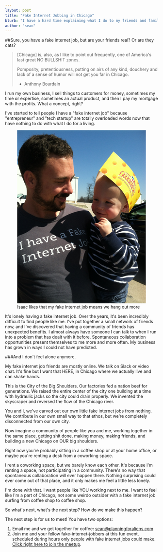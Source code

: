 ```yaml
---
layout: post
title: "Fake Internet Jobbing in Chicago"
blurb: "I have a hard time explaining what I do to my friends and family. I don't have coworkers and am sometimes lonely. You too? Let's hang out!"
author: "sean"
---
```


##Sure, you have a fake internet job, but are your friends real? Or are they cats?

> [Chicago] is, also, as I like to point out frequently, one of America's last
> great NO BULLSHIT zones.
>
> Pomposity, pretentiousness, putting on airs of any kind, douchery and
> lack of a sense of humor will not get you far in Chicago.
>
> - Anthony Bourdain

I run my own business, I sell things to customers for money, sometimes
my time or expertise, sometimes an actual product, and then I
pay my mortgage with the profits. What a concept, right?

I've started to tell people I have a "fake internet job"
because "entrepreneur" and "tech startup" are totally overloaded words
now that have nothing to do with what I do for a living.

<figure class="fake-internet-pic">
<img src="/images/fake-internet.jpg"/>
<figcaption>Isaac likes that my fake internet job means we hang out
more</figcaption>
</figure>

It's lonely having a fake internet job. Over the years, it's been
incredibly difficult to find people like me. I've put together a small
network of friends now, and I've discovered that having a community of
friends has unexpected benefits. I almost always have someone I can
talk to when I run into a problem that has dealt with it
before. Spontaneous collaboration opportunities present themselves to
me more and more often. My business has grown in ways I could not have
predicted.

###And I don't feel alone anymore.

My fake internet job friends are mostly online. We talk on Slack or
video chat. It's fine but I want that HERE, in Chicago where we
actually live and can shake hands.

This is the City of the Big Shoulders. Our factories fed a nation beef
for generations. We raised the entire center of the city one building
at a time with hydraulic jacks so the city could drain properly. We
invented the skyscraper and reversed the flow of the Chicago river.

You and I, we've carved out our own little fake internet jobs from
nothing. We contribute in our own small way to that ethos, but we're
completely disconnected from our own city.

Now imagine a community of people like you and me, working together in
the same place, getting shit done, making money, making friends, and
building a new Chicago on OUR big shoulders.

Right now you're probably sitting in a coffee shop or at your home
office, or maybe you're renting a desk from a coworking space.

I rent a coworking space, but we barely know each other. It's because
I'm renting a space, not participating in a community. There's no way
that spontaneous collaboration will ever happen there. Nothing
surprising could ever come out of that place, and it only makes me feel
a little less lonely.

I'm done with that. I want people like YOU working next to me. I want
to feel like I'm a part of Chicago, not some weirdo outsider with a
fake internet job surfing from coffee shop to coffee shop.

So what's next, what's the next step? How do we make this happen?

The next step is for us to meet! You have two options:

1. Email me and we get together for coffee: sean@planningforaliens.com
2. Join me and your fellow fake-internet-jobbers at this fun event,
   scheduled during hours only people with fake internet jobs could
   make. [Click right here to join the meetup](http://www.meetup.com/imposterati/).
